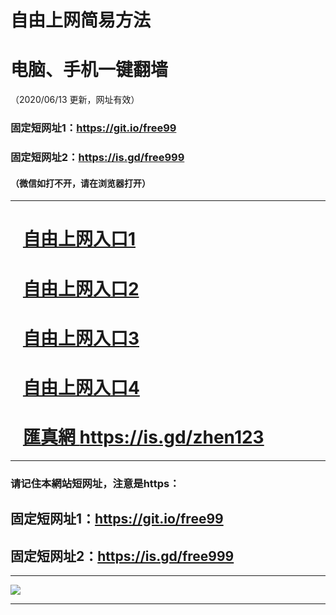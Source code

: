 # 自由上网简易方法

# 电脑、手机一键翻墙

（2020/06/13 更新，网址有效）

### 固定短网址1：https://git.io/free99

### 固定短网址2：https://is.gd/free999

#### （微信如打不开，请在浏览器打开）


***


# &nbsp;&nbsp; <a href="https://github.com/jyg66/4/wiki" target="_blank">自由上网入口1</a>

# &nbsp;&nbsp; <a href="https://github.com/djerb2399/www/blob/master/README.md" target="_blank">自由上网入口2</a>

# &nbsp;&nbsp; <a href="https://github.com/begood0513/goodnews/blob/master/README.md" target="_blank">自由上网入口3</a>

# &nbsp;&nbsp; <a href="https://github.com/odoor3/oo/blob/master/README.md" target="_blank">自由上网入口4</a>

# &nbsp;&nbsp; <a href="https://shallwe20.com/entrance?uid=0000142266" target="_blank">匯真網 https://is.gd/zhen123</a>


***

### 请记住本網站短网址，注意是https：

## 固定短网址1：https://git.io/free99

## 固定短网址2：https://is.gd/free999

***


<p><img src="https://free99.s3-us-west-1.amazonaws.com/free99.jpg"></p> 

<p></p>

***

